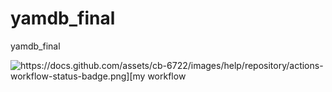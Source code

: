 # yamdb_final
yamdb_final

![https://docs.github.com/assets/cb-6722/images/help/repository/actions-workflow-status-badge.png][my workflow](https://github.com/huppa_fp/yamdb_final/workflows/yamdb_workflow.yml/badge.svg)
